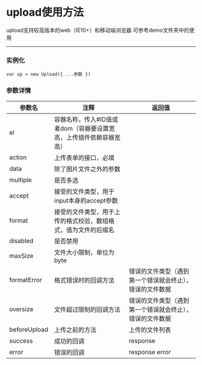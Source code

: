 # upload使用方法

upload支持较高版本的web（IE10+）和移动端浏览器
可参考demo文件夹中的使用

***

###  实例化
```
var up = new Upload({ ...参数 })
```

###  参数详情
| 参数名 | 注释 | 返回值 |
| ---- | --- | --- |
| el | 容器名称，传入#ID值或者dom（容器要设置宽高，上传插件依赖容器宽高）|
| action |  上传表单的接口，必填 |
| data | 除了图片文件之外的参数 |
| multiple |  是否多选 |
| accept | 接受的文件类型，用于input本身的accept参数 |
| format | 接受的文件类型，用于上传的格式校验，数组格式，值为文件的后缀名 |
| disabled |  是否禁用 |
| maxSize | 文件大小限制，单位为 byte |
| formatError |  格式错误时的回调方法  |  错误的文件类型（遇到第一个错误就会终止），错误的文件数据 |
| oversize | 文件超过限制的回调方法  |  错误的文件类型（遇到第一个错误就会终止），错误的文件数据 |
| beforeUpload |  上传之前的方法  |  上传的文件列表 |
| success | 成功的回调  |  response |
| error |  错误的回调  |  response error |